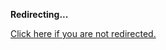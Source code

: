 <!DOCTYPE html>
<html>
<head>
<title>Redirecting...</title>
<link rel="canonical" href="http://blog.jle.im/entry/a-dead-end-arrowized-dataflow-parallelism-interface-attempt.html.md"/>
<meta http-equiv="content-type" content="text/html; charset=utf-8" />
<script>
(function(i,s,o,g,r,a,m){i['GoogleAnalyticsObject']=r;i[r]=i[r]||function(){
(i[r].q=i[r].q||[]).push(arguments)},i[r].l=1*new Date();a=s.createElement(o),
m=s.getElementsByTagName(o)[0];a.async=1;a.src=g;m.parentNode.insertBefore(a,m)
})(window,document,'script','//www.google-analytics.com/analytics.js','ga');
ga('create', { trackingId: 'UA-443711-8', cookieDomain: 'jle.im', redirect: 'http://blog.jle.im/entry/a-dead-end-arrowized-dataflow-parallelism-interface-attempt.html.md'});
ga('send', { hitType: 'pageview', hitCallback: function() { document.location.href = 'http://blog.jle.im/entry/a-dead-end-arrowized-dataflow-parallelism-interface-attempt.html.md'; } });
</script>
</head>
<body>
  <p><strong>Redirecting...</strong></p>
  <p><a href='http://blog.jle.im/entry/a-dead-end-arrowized-dataflow-parallelism-interface-attempt.html.md'>Click here if you are not redirected.</a></p>
  <script>
    setTimeout(function() { document.location.href = 'http://blog.jle.im/entry/a-dead-end-arrowized-dataflow-parallelism-interface-attempt.html.md'; }, 1000);
  </script>
</body>
</html>

